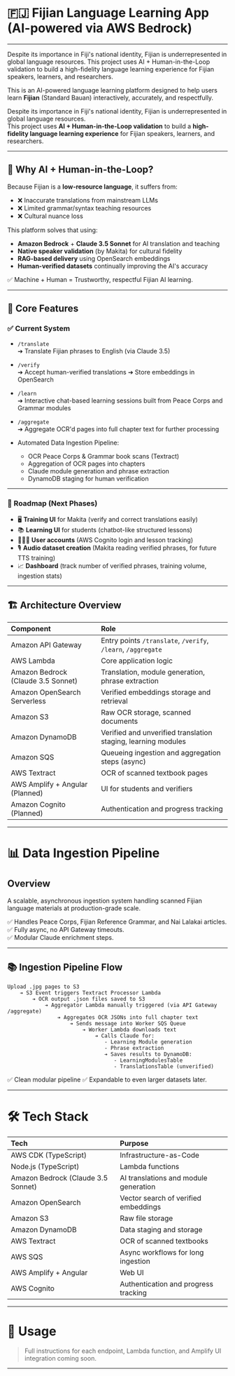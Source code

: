 # 🇫🇯 Fijian Language Learning App (AI-powered via AWS Bedrock)

---

Despite its importance in Fiji's national identity, Fijian is underrepresented in global language resources.
This project uses AI + Human-in-the-Loop validation to build a high-fidelity language learning experience for Fijian speakers, learners, and researchers.

This is an AI-powered language learning platform designed to help users learn **Fijian** (Standard Bauan) interactively, accurately, and respectfully.

Despite its importance in Fiji's national identity, Fijian is underrepresented in global language resources.  
This project uses **AI + Human-in-the-Loop validation** to build a **high-fidelity language learning experience** for Fijian speakers, learners, and researchers.

---

## 🤖 Why AI + Human-in-the-Loop?

Because Fijian is a **low-resource language**, it suffers from:
- ❌ Inaccurate translations from mainstream LLMs
- ❌ Limited grammar/syntax teaching resources
- ❌ Cultural nuance loss

This platform solves that using:
- **Amazon Bedrock** + **Claude 3.5 Sonnet** for AI translation and teaching
- **Native speaker validation** (by Makita) for cultural fidelity
- **RAG-based delivery** using OpenSearch embeddings
- **Human-verified datasets** continually improving the AI's accuracy

✅ Machine + Human = Trustworthy, respectful Fijian AI learning.

---

## 🧠 Core Features

### ✅ Current System

- `/translate`  
  ➔ Translate Fijian phrases to English (via Claude 3.5)

- `/verify`  
  ➔ Accept human-verified translations ➔ Store embeddings in OpenSearch

- `/learn`  
  ➔ Interactive chat-based learning sessions built from Peace Corps and Grammar modules

- `/aggregate`  
  ➔ Aggregate OCR'd pages into full chapter text for further processing

- Automated Data Ingestion Pipeline:
  - OCR Peace Corps & Grammar book scans (Textract)
  - Aggregation of OCR pages into chapters
  - Claude module generation and phrase extraction
  - DynamoDB staging for human verification

---

### 🧭 Roadmap (Next Phases)

- 🖥️ **Training UI** for Makita (verify and correct translations easily)
- 📚 **Learning UI** for students (chatbot-like structured lessons)
- 🧑‍🤝‍🧑 **User accounts** (AWS Cognito login and lesson tracking)
- 🎙️ **Audio dataset creation** (Makita reading verified phrases, for future TTS training)
- 📈 **Dashboard** (track number of verified phrases, training volume, ingestion stats)

---

## 🏗️ Architecture Overview

| Component | Role |
|:---|:---|
| Amazon API Gateway | Entry points `/translate`, `/verify`, `/learn`, `/aggregate` |
| AWS Lambda | Core application logic |
| Amazon Bedrock (Claude 3.5 Sonnet) | Translation, module generation, phrase extraction |
| Amazon OpenSearch Serverless | Verified embeddings storage and retrieval |
| Amazon S3 | Raw OCR storage, scanned documents |
| Amazon DynamoDB | Verified and unverified translation staging, learning modules |
| Amazon SQS | Queueing ingestion and aggregation steps (async) |
| AWS Textract | OCR of scanned textbook pages |
| AWS Amplify + Angular (Planned) | UI for students and verifiers |
| Amazon Cognito (Planned) | Authentication and progress tracking |

---

# 📊 Data Ingestion Pipeline

## Overview

A scalable, asynchronous ingestion system handling scanned Fijian language materials at production-grade scale.

✅ Handles Peace Corps, Fijian Reference Grammar, and Nai Lalakai articles.  
✅ Fully async, no API Gateway timeouts.  
✅ Modular Claude enrichment steps.

---

## 📚 Ingestion Pipeline Flow

```plaintext
Upload .jpg pages to S3
    ➔ S3 Event triggers Textract Processor Lambda
        ➔ OCR output .json files saved to S3
            ➔ Aggregator Lambda manually triggered (via API Gateway /aggregate)
                ➔ Aggregates OCR JSONs into full chapter text
                    ➔ Sends message into Worker SQS Queue
                        ➔ Worker Lambda downloads text
                            ➔ Calls Claude for:
                               - Learning Module generation
                               - Phrase extraction
                               ➔ Saves results to DynamoDB:
                                  - LearningModulesTable
                                  - TranslationsTable (unverified)
```

✅ Clean modular pipeline
✅ Expandable to even larger datasets later.

---

# 🛠️ Tech Stack

| Tech | Purpose |
|:---|:---|
| AWS CDK (TypeScript) | Infrastructure-as-Code |
| Node.js (TypeScript) | Lambda functions |
| Amazon Bedrock (Claude 3.5 Sonnet) | AI translations and module generation |
| Amazon OpenSearch | Vector search of verified embeddings |
| Amazon S3 | Raw file storage |
| Amazon DynamoDB | Data staging and storage |
| AWS Textract | OCR of scanned textbooks |
| AWS SQS | Async workflows for long ingestion |
| AWS Amplify + Angular | Web UI |
| AWS Cognito | Authentication and progress tracking |

---

# 📜 Usage

> Full instructions for each endpoint, Lambda function, and Amplify UI integration coming soon.

---

